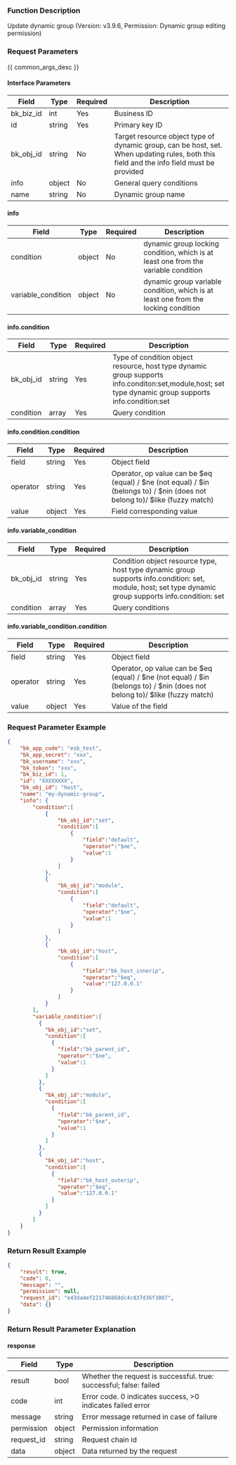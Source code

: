 ### Function Description

Update dynamic group (Version: v3.9.6, Permission: Dynamic group editing permission)

### Request Parameters

{{ common_args_desc }}

#### Interface Parameters

| Field     | Type   | Required | Description                                                  |
| --------- | ------ | -------- | ------------------------------------------------------------ |
| bk_biz_id | int    | Yes      | Business ID                                                  |
| id        | string | Yes      | Primary key ID                                               |
| bk_obj_id | string | No       | Target resource object type of dynamic group, can be host, set. When updating rules, both this field and the info field must be provided |
| info      | object | No       | General query conditions                                     |
| name      | string | No       | Dynamic group name                                           |

#### info
| Field     | Type   | Required | Description                                                                        |
|-----------|--------|----------|------------------------------------------------------------------------------------|
| condition | object | No       | dynamic group locking condition, which is at least one from the variable condition |
| variable_condition | object | No | dynamic group variable condition, which is at least one from the locking condition  |

#### info.condition

| Field     | Type   | Required | Description                                                  |
| --------- | ------ | -------- | ------------------------------------------------------------ |
| bk_obj_id | string | Yes      | Type of condition object resource, host type dynamic group supports info.conditon:set,module,host; set type dynamic group supports info.condition:set |
| condition | array  | Yes      | Query condition                                              |

#### info.condition.condition

| Field    | Type   | Required | Description                                                  |
| -------- | ------ | -------- | ------------------------------------------------------------ |
| field    | string | Yes      | Object field                                                 |
| operator | string | Yes      | Operator, op value can be $eq (equal) / $ne (not equal) / $in (belongs to) / $nin (does not belong to)/ $like (fuzzy match) |
| value    | object | Yes      | Field corresponding value                                    |

#### info.variable_condition

| Field     | Type   | Required | Description                                                  |
| --------- | ------ | -------- | ------------------------------------------------------------ |
| bk_obj_id | string | Yes      | Condition object resource type, host type dynamic group supports info.condition: set, module, host; set type dynamic group supports info.condition: set |
| condition | array  | Yes      | Query conditions                                             |

#### info.variable_condition.condition

| Field    | Type   | Required | Description                                                  |
| -------- | ------ | -------- | ------------------------------------------------------------ |
| field    | string | Yes      | Object field                                                 |
| operator | string | Yes      | Operator, op value can be $eq (equal) / $ne (not equal) / $in (belongs to) / $nin (does not belong to)/ $like (fuzzy match) |
| value    | object | Yes      | Value of the field                                           |

### Request Parameter Example

```json
{
    "bk_app_code": "esb_test",
    "bk_app_secret": "xxx",
    "bk_username": "xxx",
    "bk_token": "xxx",
    "bk_biz_id": 1,
    "id": "XXXXXXXX",
    "bk_obj_id": "host",
    "name": "my-dynamic-group",
    "info": {
    	"condition":[
    		{
    			"bk_obj_id":"set",
    			"condition":[
    				{
    					"field":"default",
    					"operator":"$ne",
    					"value":1
    				}
    			]
    		},
    		{
    			"bk_obj_id":"module",
    			"condition":[
    				{
    					"field":"default",
    					"operator":"$ne",
    					"value":1
    				}
    			]
    		},
    		{
    			"bk_obj_id":"host",
    			"condition":[
    				{
    					"field":"bk_host_innerip",
    					"operator":"$eq",
    					"value":"127.0.0.1"
    				}
    			]
    		}
    	],
        "variable_condition":[
          {
            "bk_obj_id":"set",
            "condition":[
              {
                "field":"bk_parent_id",
                "operator":"$ne",
                "value":1
              }
            ]
          },
          {
            "bk_obj_id":"module",
            "condition":[
              {
                "field":"bk_parent_id",
                "operator":"$ne",
                "value":1
              }
            ]
          },
          {
            "bk_obj_id":"host",
            "condition":[
              {
                "field":"bk_host_outerip",
                "operator":"$eq",
                "value":"127.0.0.1"
              }
            ]
          }
        ]
    }
}
```

### Return Result Example

```json
{
    "result": true,
    "code": 0,
    "message": "",
    "permission": null,
    "request_id": "e43da4ef221746868dc4c837d36f3807",
    "data": {}
}
```

### Return Result Parameter Explanation

#### response

| Field       | Type   | Description                                                  |
| ---------- | ------ | ------------------------------------------------------------ |
| result     | bool   | Whether the request is successful. true: successful; false: failed |
| code       | int    | Error code. 0 indicates success, >0 indicates failed error   |
| message    | string | Error message returned in case of failure                    |
| permission | object | Permission information                                       |
| request_id | string | Request chain id                                             |
| data       | object | Data returned by the request                                 |